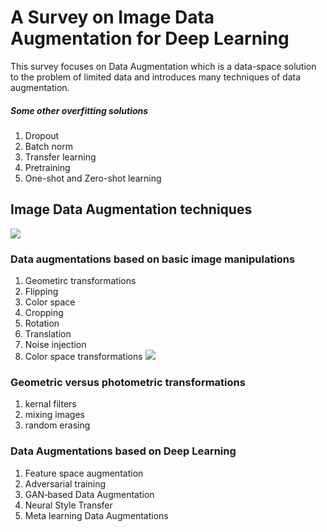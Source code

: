 # A Survey on Image Data Augmentation for Deep Learning
This survey focuses on Data Augmentation which is a data-space solution to the problem of limited data and introduces many techniques of data augmentation.

##### Some other overfitting solutions
1. Dropout
2. Batch norm
3. Transfer learning
4. Pretraining
5. One-shot and Zero-shot learning


## Image Data Augmentation techniques
![](https://i.imgur.com/xGpSijo.png)
### Data augmentations based on basic image manipulations
1. Geometirc transformations
2. Flipping
3. Color space
4. Cropping
5. Rotation
6. Translation
7. Noise injection
8. Color space transformations
 ![](https://i.imgur.com/UVjrZrJ.png)
### Geometric versus photometric transformations
1. kernal filters
2. mixing images
3. random erasing
### Data Augmentations based on Deep Learning
1. Feature space augmentation
2. Adversarial training
3. GAN‑based Data Augmentation
4. Neural Style Transfer
5. Meta learning Data Augmentations